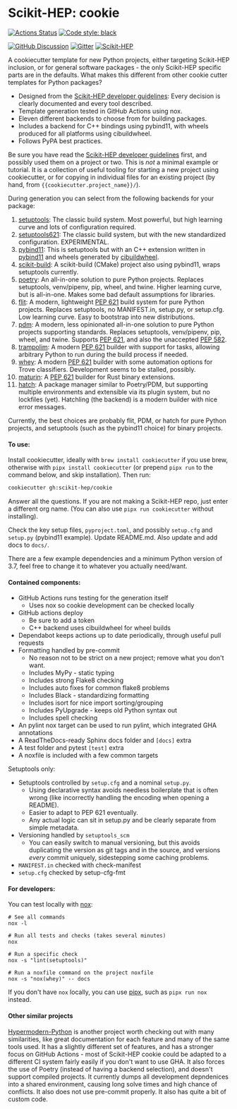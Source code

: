 # Scikit-HEP: cookie

[![Actions Status][actions-badge]][actions-link]
[![Code style: black][black-badge]][black-link]

[![GitHub Discussion][github-discussions-badge]][github-discussions-link]
[![Gitter][gitter-badge]][gitter-link]
[![Scikit-HEP][sk-badge]](https://scikit-hep.org/)

A cookiecutter template for new Python projects, either targeting Scikit-HEP
inclusion, or for general software packages - the only Scikit-HEP specific
parts are in the defaults. What makes this different from other cookie cutter
templates for Python packages?

- Designed from the [Scikit-HEP developer guidelines][]: Every decision is
  clearly documented and every tool described.
- Template generation tested in GitHub Actions using nox.
- Eleven different backends to choose from for building packages.
- Includes a backend for C++ bindings using pybind11, with wheels produced for
  all platforms using cibuildwheel.
- Follows PyPA best practices.

Be sure you have read the [Scikit-HEP developer guidelines][] first, and
possibly used them on a project or two. This is _not_ a minimal example
or tutorial. It is a collection of useful tooling for starting a new project
using cookiecutter, or for copying in individual files for an existing project
(by hand, from `{{cookiecutter.project_name}}/`).

During generation you can select from the following backends for your package:

1. [setuptools][]: The classic build system. Most powerful, but high learning curve
   and lots of configuration required.
2. [setuptools621][setuptools]: The classic build system, but with the new standardized
   configuration. EXPERIMENTAL.
3. [pybind11][]: This is setuptools but with an C++ extension written in [pybind11][]
   and wheels generated by [cibuildwheel][].
4. [scikit-build][]: A scikit-build (CMake) project also using pybind11, wraps
   setuptools currently.
5. [poetry][]: An all-in-one solution to pure Python projects. Replaces
   setuptools, venv/pipenv, pip, wheel, and twine. Higher learning curve, but
   is all-in-one. Makes some bad default assumptions for libraries.
6. [flit][]: A modern, lightweight [PEP 621][] build system for pure Python
   projects. Replaces setuptools, no MANIFEST.in, setup.py, or setup.cfg. Low
   learning curve. Easy to bootstrap into new distributions.
7. [pdm][]: A modern, less opinionated all-in-one solution to pure Python
   projects supporting standards. Replaces setuptools, venv/pipenv, pip, wheel,
   and twine. Supports [PEP 621][], and also the unaccepted [PEP 582][].
8. [trampolim][]: A modern [PEP 621][] builder with support for tasks, allowing
   arbitrary Python to run during the build process if needed.
9. [whey][]: A modern [PEP 621][] builder with some automation options for Trove
   classifiers. Development seems to be stalled, possibly.
10. [maturin][]: A [PEP 621][] builder for Rust binary extensions.
11. [hatch][]: A package manager similar to Poetry/PDM, but supporting multiple
    environments and extensible via its plugin system, but no lockfiles (yet).
    Hatchling (the backend) is a modern builder with nice error messages.

Currently, the best choices are probably flit, PDM, or hatch for pure Python projects,
and setuptools (such as the pybind11 choice) for binary projects.

#### To use:

Install cookiecutter, ideally with `brew install cookiecutter` if you use brew,
otherwise with `pipx install cookiecutter` (or prepend `pipx run` to the
command below, and skip installation). Then run:

```bash
cookiecutter gh:scikit-hep/cookie
```

Answer all the questions. If you are not making a Scikit-HEP repo, just enter a
different org name. (You can also use `pipx run cookiecutter` without installing).

Check the key setup files, `pyproject.toml`, and possibly `setup.cfg` and
`setup.py` (pybind11 example). Update README.md. Also update and add docs to
`docs/`.

There are a few example dependencies and a minimum Python version of 3.7,
feel free to change it to whatever you actually need/want.

#### Contained components:

- GitHub Actions runs testing for the generation itself
  - Uses nox so cookie development can be checked locally
- GitHub actions deploy
  - Be sure to add a token
  - C++ backend uses cibuildwheel for wheel builds
- Dependabot keeps actions up to date periodically, through useful pull requests
- Formatting handled by pre-commit
  - No reason not to be strict on a new project; remove what you don't want.
  - Includes MyPy - static typing
  - Includes strong Flake8 checking
  - Includes auto fixes for common flake8 problems
  - Includes Black - standardizing formatting
  - Includes isort for nice import sorting/grouping
  - Includes PyUpgrade - keeps old Python syntax out
  - Includes spell checking
- An pylint nox target can be used to run pylint, which integrated GHA annotations
- A ReadTheDocs-ready Sphinx docs folder and `[docs]` extra
- A test folder and pytest `[test]` extra
- A noxfile is included with a few common targets

Setuptools only:

- Setuptools controlled by `setup.cfg` and a nominal `setup.py`.
  - Using declarative syntax avoids needless boilerplate that is often wrong
    (like incorrectly handling the encoding when opening a README).
  - Easier to adapt to PEP 621 eventually.
  - Any actual logic can sit in setup.py and be clearly separate from simple
    metadata.
- Versioning handled by `setuptools_scm`
  - You can easily switch to manual versioning, but this avoids duplicating
    the version as git tags and in the source, and versions _every_ commit
    uniquely, sidestepping some caching problems.
- `MANIFEST.in` checked with check-manifest
- `setup.cfg` checked by setup-cfg-fmt

#### For developers:

You can test locally with [nox][]:

```console
# See all commands
nox -l

# Run all tests and checks (takes several minutes)
nox

# Run a specific check
nox -s "lint(setuptools)"

# Run a noxfile command on the project noxfile
nox -s "nox(whey)" -- docs
```

If you don't have `nox` locally, you can use [pipx][], such as `pipx run nox` instead.

#### Other similar projects

[Hypermodern-Python][hypermodern] is another project worth checking out
with many similarities, like great documentation for each feature and
many of the same tools used. It has a slightly different set of features,
and has a stronger focus on GitHub Actions - most of Scikit-HEP cookie
could be adapted to a different CI system fairly easily if you don't want
to use GHA. It also forces the use of Poetry (instead of having a backend
selection), and doesn't support compiled projects. It currently dumps all
development depndenices into a shared environment, causing long solve times
and high chance of conflicts. It also does not use pre-commit properly. It
also has quite a bit of custom code.

[actions-badge]: https://github.com/scikit-hep/cookie/workflows/CI/badge.svg
[actions-link]: https://github.com/scikit-hep/cookie/actions
[black-badge]: https://img.shields.io/badge/code%20style-black-000000.svg
[black-link]: https://github.com/psf/black
[conda-badge]: https://img.shields.io/conda/vn/conda-forge/cookie
[conda-link]: https://github.com/conda-forge/cookie-feedstock
[github-discussions-badge]: https://img.shields.io/static/v1?label=Discussions&message=Ask&color=blue&logo=github
[github-discussions-link]: https://github.com/scikit-hep/cookie/discussions
[gitter-badge]: https://badges.gitter.im/Scikit-HEP/community.svg
[gitter-link]: https://gitter.im/Scikit-HEP/community?utm_source=badge&utm_medium=badge&utm_campaign=pr-badge
[sk-badge]: https://scikit-hep.org/assets/images/Scikit--HEP-Project-blue.svg
[scikit-hep developer guidelines]: https://scikit-hep.org/developer
[cibuildwheel]: https://cibuildwheel.readthedocs.io/en/stable/
[scikit-build]: https://scikit-build.readthedocs.io/en/latest/
[flit]: https://flit.readthedocs.io/en/latest/
[nox]: https://nox.thea.codes/en/stable/
[pdm]: https://pdm.fming.dev
[poetry]: https://python-poetry.org
[pybind11]: https://pybind11.readthedocs.io/en/stable/
[setuptools]: https://setuptools.readthedocs.io/en/latest/
[trampolim]: https://trampolim.readthedocs.io/en/latest/
[pipx]: https://pypa.github.io/pipx/
[whey]: https://whey.readthedocs.io/en/latest/
[maturin]: https://maturin.rs
[hypermodern]: https://github.com/cjolowicz/cookiecutter-hypermodern-python
[hatch]: https://github.com/ofek/hatch
[pep 582]: https://www.python.org/dev/peps/pep-0582
[pep 621]: https://www.python.org/dev/peps/pep-0621
